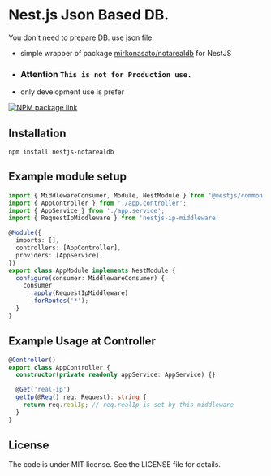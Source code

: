 # Nest.js Json Based DB.

You don't need to prepare DB. use json file.
 - simple wrapper of package [mirkonasato/notarealdb](https://github.com/mirkonasato/notarealdb) for NestJS
 - ### Attention `This is not for Production use.`
 - only development use is prefer

[![NPM package link](https://nodei.co/npm/nestjs-ip-middlewa.png?downloads=true&cacheBust=2)](https://www.npmjs.com/package/nestjs-ip-middleware)

## Installation

```shell script
npm install nestjs-notarealdb

```

## Example module setup

```typescript
import { MiddlewareConsumer, Module, NestModule } from '@nestjs/common';
import { AppController } from './app.controller';
import { AppService } from './app.service';
import { RequestIpMiddleware } from 'nestjs-ip-middleware'

@Module({
  imports: [],
  controllers: [AppController],
  providers: [AppService],
})
export class AppModule implements NestModule {
  configure(consumer: MiddlewareConsumer) {
    consumer
      .apply(RequestIpMiddleware)
      .forRoutes('*');
  }
}
```

## Example Usage at Controller

```typescript
@Controller()
export class AppController {
  constructor(private readonly appService: AppService) {}

  @Get('real-ip')
  getIp(@Req() req: Request): string {
    return req.realIp; // req.realIp is set by this middleware
  }
}


```

## License
The code is under MIT license. See the LICENSE file for details.
